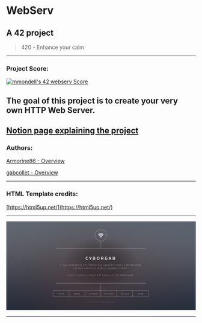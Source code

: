 # WebServ

## A 42 project
> 420 - Enhance your calm

---

### Project Score:
[![mmondell's 42 webserv Score](https://badge42.vercel.app/api/v2/cl1mb28v7003209mtmfky9fw8/project/2549175)](https://github.com/JaeSeoKim/badge42)


The goal of this project is to create your very own HTTP Web Server.
---
[Notion page explaining the project](https://groovy-light-9b7.notion.site/HTTP-Web-Server-0acb4a5e283a4d9ab029827a4e390350)
---

### Authors:

[Armorine86 - Overview](https://github.com/Armorine86)

[gabcollet - Overview](https://github.com/gabcollet)

---

### HTML Template credits:

[https://html5up.net/](https://html5up.net/)

---

![CyborGab.png](resources/images/CyborGab.png)

---
